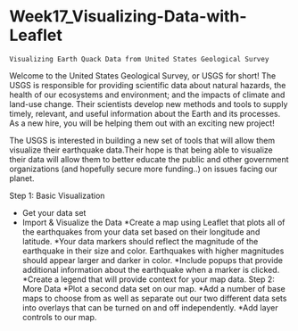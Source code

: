 # Week17_Visualizing-Data-with-Leaflet
    Visualizing Earth Quack Data from United States Geological Survey
Welcome to the United States Geological Survey, or USGS for short! The USGS is responsible for providing scientific data about natural hazards, the health of our ecosystems and environment; and the impacts of climate and land-use change. Their scientists develop new methods and tools to supply timely, relevant, and useful information about the Earth and its processes. As a new hire, you will be helping them out with an exciting new project!

The USGS is interested in building a new set of tools that will allow them visualize their earthquake data.Their hope is that being able to visualize their data will allow them to better educate the public and other government organizations (and hopefully secure more funding..) on issues facing our planet.

Step 1: Basic Visualization
* Get your data set
* Import & Visualize the Data
    *Create a map using Leaflet that plots all of the earthquakes from your data set based on their longitude and latitude.
    *Your data markers should reflect the magnitude of the earthquake in their size and color. Earthquakes with higher magnitudes should appear larger and darker in color.
    *Include popups that provide additional information about the earthquake when a marker is clicked.
    *Create a legend that will provide context for your map data.
Step 2: More Data
    *Plot a second data set on our map.
    *Add a number of base maps to choose from as well as separate out our two different data sets into overlays that can be turned on and off independently.
    *Add layer controls to our map.
